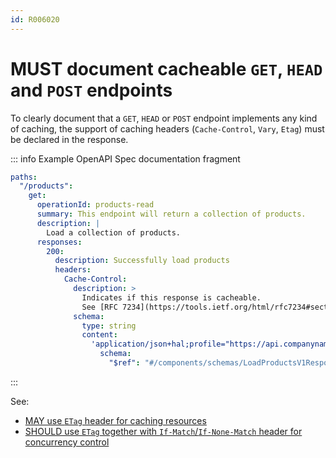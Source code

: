 ```yaml
---
id: R006020
---
```


# MUST document cacheable `GET`, `HEAD` and `POST` endpoints

To clearly document that a `GET`, `HEAD` or `POST` endpoint implements any kind of caching, the support of caching headers (`Cache-Control`, `Vary`, `Etag`) must be declared in the response.

::: info Example OpenAPI Spec documentation fragment

```yaml
paths:
  "/products":
    get:
      operationId: products-read
      summary: This endpoint will return a collection of products.
      description: |
        Load a collection of products.
      responses:
        200:
          description: Successfully load products
          headers:
            Cache-Control:
              description: >
                Indicates if this response is cacheable.
                See [RFC 7234](https://tools.ietf.org/html/rfc7234#section-5.2.2) for possible values.
              schema:
                type: string
                content:
                  'application/json+hal;profile="https://api.companyname.de/products/profiles/products+v1"':
                    schema:
                      "$ref": "#/components/schemas/LoadProductsV1Response"
```

:::

See:

- [MAY use `ETag` header for caching resources](../../headers/rules/may-use-etag-header-for-caching-resources.md)
- [SHOULD use `ETag` together with `If-Match`/`If-None-Match` header for concurrency control](../../headers/rules/should-use-etag-together-with-if-match-if-none-match-header-for-concurrrency-control.md)
